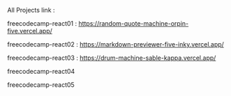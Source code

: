All Projects link : 
<br />

freecodecamp-react01 : https://random-quote-machine-orpin-five.vercel.app/
<br />

freecodecamp-react02 : https://markdown-previewer-five-inky.vercel.app/
<br />

freecodecamp-react03 : https://drum-machine-sable-kappa.vercel.app/
<br />

freecodecamp-react04
<br />

freecodecamp-react05
